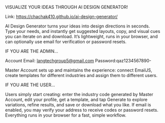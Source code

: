 VISUALIZE YOUR IDEAS THROUGH AI DESIGN GENERATOR!

Link: https://chachak410.github.io/ai-design-generator/

AI Design Generator turns your ideas into design directions in seconds. Type your needs, and instantly get suggested layouts, copy, and visual cues you can iterate on and download. It’s lightweight, runs in your browser, and can optionally use email for verification or password resets.

IF YOU ARE THE ADMIN...

Account Email: langtechgroup5@gmail.com
Password:qaz1234567890-

Master Account sets up and maintains the experience: connect EmailJS, create templates for different industries and assign them to different users. 

IF YOU ARE THE USER...

Users simply start creating: enter the industry code generated by Master Account, edit your profile, get a template, and tap Generate to explore variations, refine results, and save or download what you like. If email is enabled, you may verify your address to receive codes or password resets. Everything runs in your browser for a fast, simple workflow.
